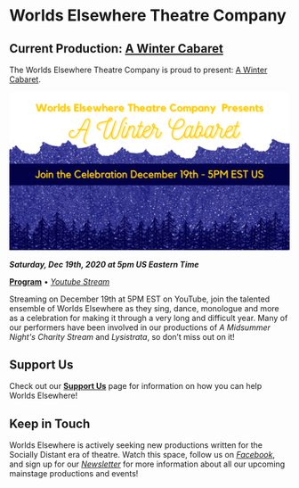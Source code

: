 # Worlds Elsewhere Theatre Company

## Current Production: [A Winter Cabaret][program]

The Worlds Elsewhere Theatre Company is proud to present: [A Winter Cabaret][program].

[![Lysistrata Banner](/assets/img/shows/2020.12/winter-cabaret/banner.png)][program]

***Saturday, Dec 19th, 2020 at 5pm US Eastern Time***

**[Program][program]** &bull; [<i yt>Youtube Stream</i>][stream]

Streaming on December 19th at 5PM EST on YouTube, join the talented ensemble of Worlds Elsewhere as they sing, dance, monologue and more as a celebration for making it through a very long and difficult year.
Many of our performers have been involved in our productions of *A Midsummer Night's Charity Stream* and *Lysistrata*, so don’t miss out on it!

[program]: /shows/2020.12/winter-cabaret "Click here for the program"
[stream]: https://www.youtube.com/watch?v=I7YF8jKdeBQ "Watch the stream here!"

## Support Us

Check out our **[Support Us](/pages/support-us)** page for information on how you can help Worlds Elsewhere!

## Keep in Touch

Worlds Elsewhere is actively seeking new productions written for the Socially Distant era of theatre. Watch this space, follow us on [<i fb>Facebook</i>][fb], and sign up for our [<i news>Newsletter</i>][newsletter] for more information about all our upcoming mainstage productions and events!

[fb]: https://fb.me/WorldsElsewhere
[newsletter]: https://worlds-elsewhere.us17.list-manage.com/subscribe?u=8e70862018a339ca07b0f75e6&id=55a342e060
